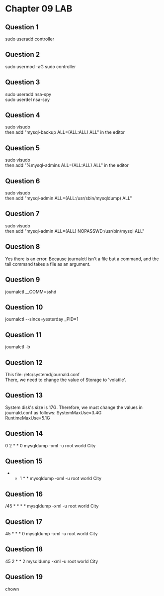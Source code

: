 # Chapter 09 LAB

## Question 1

sudo useradd controller

## Question 2 

sudo usermod -aG sudo controller

## Question 3

sudo useradd nsa-spy  
sudo userdel nsa-spy

## Question 4

sudo visudo  
then add "mysql-backup ALL=(ALL:ALL) ALL" in the editor

## Question 5

sudo visudo  
then add "%mysql-admins ALL=(ALL:ALL) ALL" in the editor

## Question 6

sudo visudo  
then add "mysql-admin ALL=(ALL:/usr/sbin/mysqldump) ALL"

## Question 7

sudo visudo  
then add "mysql-admin ALL=(ALL) NOPASSWD:/usr/bin/mysql ALL"

## Question 8

Yes there is an error. Because journalctl isn't a file but a command, and the tail command takes a file as an argument.  

## Question 9

journalctl \__COMM=sshd

## Question 10

journalctl --since=yesterday _PID=1

## Question 11

journalctl -b

## Question 12

This file: /etc/systemd/journald.conf  
There, we need to change the value of Storage to 'volatile'.

## Question 13

System disk's size is 17G. Therefore, we must change the values in journald.conf as follows:
SystemMaxUse=3.4G  
RuntimeMaxUse=5.1G


## Question 14

0 2 * * 0 mysqldump -xml -u root world City

## Question 15

* * 1 * * mysqldump -xml -u root world City

## Question 16

/45 * * * * mysqldump -xml -u root world City

## Question 17

45 * * * 0 mysqldump -xml -u root world City

## Question 18
 
45 2 * * 2 mysqldump -xml -u root world City

## Question 19

chown
